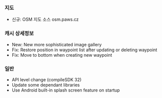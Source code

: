 ### 지도
- 신규: OSM 지도 소스 osm.paws.cz

### 캐시 상세정보
- New: New more sophisticated image gallery
- Fix: Restore position in waypoint list after updating or deleting waypoint
- Fix: Move to bottom when creating new waypoint

### 일반
- API level change (compileSDK 32)
- Update some dependant libraries
- Use Android built-in splash screen feature on startup 
